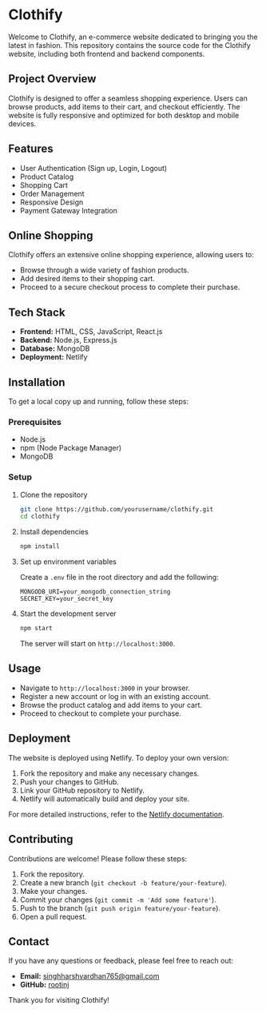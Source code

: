 # Clothify

Welcome to Clothify, an e-commerce website dedicated to bringing you the latest in fashion. This repository contains the source code for the Clothify website, including both frontend and backend components.




## Project Overview

Clothify is designed to offer a seamless shopping experience. Users can browse products, add items to their cart, and checkout efficiently. The website is fully responsive and optimized for both desktop and mobile devices.

## Features

- User Authentication (Sign up, Login, Logout)
- Product Catalog
- Shopping Cart
- Order Management
- Responsive Design
- Payment Gateway Integration

## Online Shopping

Clothify offers an extensive online shopping experience, allowing users to:

- Browse through a wide variety of fashion products.
- Add desired items to their shopping cart.
- Proceed to a secure checkout process to complete their purchase.

## Tech Stack

- **Frontend:** HTML, CSS, JavaScript, React.js
- **Backend:** Node.js, Express.js
- **Database:** MongoDB
- **Deployment:** Netlify

## Installation

To get a local copy up and running, follow these steps:

### Prerequisites

- Node.js
- npm (Node Package Manager)
- MongoDB

### Setup

1. Clone the repository

    ```bash
    git clone https://github.com/yourusername/clothify.git
    cd clothify
    ```

2. Install dependencies

    ```bash
    npm install
    ```

3. Set up environment variables

    Create a `.env` file in the root directory and add the following:

    ```plaintext
    MONGODB_URI=your_mongodb_connection_string
    SECRET_KEY=your_secret_key
    ```

4. Start the development server

    ```bash
    npm start
    ```

    The server will start on `http://localhost:3000`.

## Usage

- Navigate to `http://localhost:3000` in your browser.
- Register a new account or log in with an existing account.
- Browse the product catalog and add items to your cart.
- Proceed to checkout to complete your purchase.

## Deployment

The website is deployed using Netlify. To deploy your own version:

1. Fork the repository and make any necessary changes.
2. Push your changes to GitHub.
3. Link your GitHub repository to Netlify.
4. Netlify will automatically build and deploy your site.

For more detailed instructions, refer to the [Netlify documentation](https://docs.netlify.com/).

## Contributing

Contributions are welcome! Please follow these steps:

1. Fork the repository.
2. Create a new branch (`git checkout -b feature/your-feature`).
3. Make your changes.
4. Commit your changes (`git commit -m 'Add some feature'`).
5. Push to the branch (`git push origin feature/your-feature`).
6. Open a pull request.



## Contact

If you have any questions or feedback, please feel free to reach out:

- **Email:** singhharshvardhan765@gmail.com
- **GitHub:** [rootinj](https://github.com/rootinj)

Thank you for visiting Clothify!
